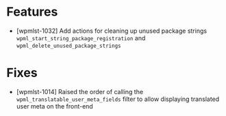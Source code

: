 # Features
* [wpmlst-1032] Add actions for cleaning up unused package strings `wpml_start_string_package_registration` and `wpml_delete_unused_package_strings`

# Fixes
* [wpmlst-1014] Raised the order of calling the `wpml_translatable_user_meta_fields` filter to allow displaying translated user meta on the front-end
